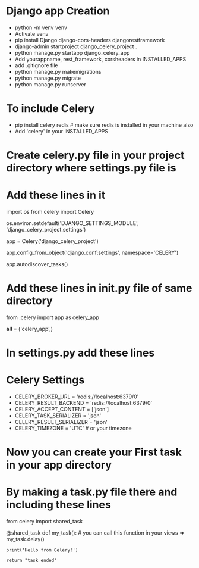 # Django app Creation
- python -m venv venv 
- Activate venv 
- pip install Django django-cors-headers djangorestframework 
- django-admin startproject django_celery_project . 
- python manage.py startapp django_celery_app 
- Add yourappname,  rest_framework,  corsheaders  in INSTALLED_APPS 
- add .gitignore file 
- python manage.py makemigrations 
- python manage.py migrate 
- python manage.py runserver 

# To include Celery
- pip install celery redis  # make sure redis is installed in your machine also
- Add 'celery' in your INSTALLED_APPS

# Create celery.py file in your project directory where settings.py file is
# Add these lines in it
import os
from celery import Celery

os.environ.setdefault('DJANGO_SETTINGS_MODULE', 'django_celery_project.settings')

app = Celery('django_celery_project')

app.config_from_object('django.conf:settings', namespace='CELERY')

app.autodiscover_tasks()

# Add these lines in __init__.py file of same directory
from .celery import app as celery_app

__all__ = ('celery_app',)

# In settings.py add these lines
# Celery Settings
- CELERY_BROKER_URL = 'redis://localhost:6379/0'
- CELERY_RESULT_BACKEND = 'redis://localhost:6379/0'
- CELERY_ACCEPT_CONTENT = ['json']
- CELERY_TASK_SERIALIZER = 'json'
- CELERY_RESULT_SERIALIZER = 'json'
- CELERY_TIMEZONE = 'UTC'  # or your timezone

# Now you can create your First task in your app directory
# By making a task.py file there and including these lines
from celery import shared_task

@shared_task
def my_task(): # you can call this function in your views =>  my_task.delay()
    
    print('Hello from Celery!')
    
    return "task ended"

